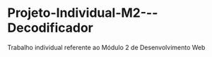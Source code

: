 # Projeto-Individual-M2---Decodificador
Trabalho individual referente ao Módulo 2 de Desenvolvimento Web
